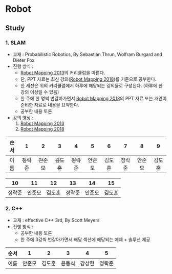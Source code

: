 # Robot

## Study

### 1. SLAM
- 교재 : Probabilistic Robotics, By Sebastian Thrun, Wolfram Burgard and Dieter Fox
- 진행 방식 : 
    - [Robot Mapping 2013](http://ais.informatik.uni-freiburg.de/teaching/ws13/mapping/)의 커리큘럼을 따른다.
    - 단, PPT 자료는 최신 강의([Robot Mapping 2018](http://ais.informatik.uni-freiburg.de/teaching/ws18/mapping/))를 기준으로 공부한다.
    - 한 세션은 위의 커리큘럼에서 하루에 해당되는 강의들로 구성된다. (하루에 한 강의 이상일 수 있음)
    - 한 주에 한 명씩 번갈아가면서 [Robot Mapping 2018](http://ais.informatik.uni-freiburg.de/teaching/ws18/mapping/)의 PPT 자료 또는 개인이 준비한 자료로 내용을 요약한다.
    - 공부한 내용 토론
- 강의 영상 : 
    1. [Robot Mapping 2013](http://ais.informatik.uni-freiburg.de/teaching/ws13/mapping/)
    2. [Robot Mapping 2018](http://ais.informatik.uni-freiburg.de/teaching/ws18/mapping/)

|순서|1|2|3|4|5|6|7|8|9|
|:-:|:-:|:-:|:-:|:-:|:-:|:-:|:-:|:-:|:-:|
|이름|~~정락준~~|~~안준모~~|~~김도훈~~|~~정락준~~|안준모|김도훈|정락준|안준모|김도훈|

|10|11|12|13|14|15|
|:-:|:-:|:-:|:-:|:-:|:-:|
|정락준|안준모|김도훈|정락준|안준모|김도훈|

### 2. C++
- 교재 : effective C++ 3rd, By Scott Meyers
- 진행 방식 :
    - 공부한 내용 토론
    - 한 주에 3강씩 번갈아가면서 해당 섹션에 해당되는 예제 + 솔루션 제공

|순서|1|2|3|4|5|
|:-:|:-:|:-:|:-:|:-:|:-:|
|이름|안준모|김도훈|윤동식|강상현|정락준|

